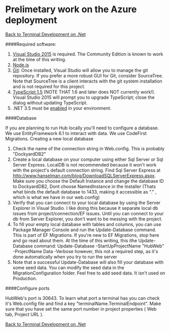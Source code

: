 # Prelimetary work on the Azure deployment
[Back to Terminal Development on .Net](../DevGuide_DotNet.md)

####Required software:

1. [Visual Studio 2015](https://www.visualstudio.com/en-us/downloads/download-visual-studio-vs.aspx) is required. The Community Edition is known to work at the time of this writing. 
2. [Node.js](https://nodejs.org/en/)
3. [Git](https://git-scm.com/download/win): Once installed, Visual Studio will allow you to manage the git repository. If you prefer a more robust GUI for Git, consider SourceTree. Note that SourceTree is a client interacts with the git system installation and is not required for this project.
4. [TypeScript 1.5](http://blogs.msdn.com/b/typescript/archive/2015/07/20/announcing-typescript-1-5.aspx) (NOTE THAT 1.6 and later does NOT currently work!). Visual Studio 2015 will prompt you to upgrade TypeScript; close the dialog without updating TypeScript.
5. .NET 3.5 must be [enabled](http://windows.microsoft.com/en-us/windows/turn-windows-features-on-off#1TC=windows-7) in your environment.

####Database

If you are planning to run Hub locally you'll need to configure a database.
We use EntityFramework 6.1 to interact with data. We use CodeFirst Migrations.
Creating a new local database
1. Check the name of the connection string in Web.config. This is probably "DockyardDB2"
2. Create a local database on your computer using either Sql Server or Sql Server Express. LocalDB is not recommended because it won't work with the project's default connection string.
Find Sql Server Express at http://www.hanselman.com/blog/DownloadSQLServerExpress.aspx. Make sure you choose the Default Instance and change the database ID to DockyardDB2,
Dont choose NamedInstance in the Installer (Thats what binds the default database to 1433, making it accessible as "." , which is what we have in our web.config)
3. Verify that you can connect to your local database by using the Server Explorer in Visual Studio. I like doing this because it separate local db issues from project/connection/EF issues. Until you can connect to your db from Server Explorer, you don't want to be messing with the project.
4. To fill your empty local database with tables and columns, you can  use Package Manager Console and run the Update-Database command. This is part of EF Migrations. If you're new to EF Migrations, stop here and go read about them. 
At the time of this writing, this ithe Update-Database command:
Update-Database -StartUpProjectName "HubWeb"  -ProjectName Data -Verbose
however, this not a required step, as it's done automatically when you try to run the server
5. Note that a successful Update-Database will also fill your database with some seed data. You can modify the seed data in the MigrationConfiguration folder. Feel free to add seed data. It isn't used on Production. 


####Configure ports

HubWeb's port is 30643. To learn what port a terminal has you can check it's Web.config file and find a key "terminalName.TerminalEndpoint". Make sure that you have set the same port number in project properties ( Web tab, Project URL ).

[Back to Terminal Development on .Net](../DevGuide_DotNet.md)